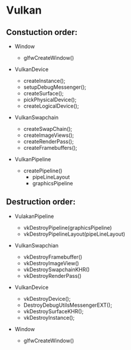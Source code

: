 # Vulkan

 ##  Constuction order:


- Window
  - glfwCreateWindow()

- VulkanDevice
  - createInstance();
  - setupDebugMessenger();
  - createSurface();
  - pickPhysicalDevice();
  - createLogicalDevice();

- VulkanSwapchain
  - createSwapChain();
  - createImageViews();
  - createRenderPass();
  - createFramebuffers();

- VulkanPipeline
  - createPipeline()
    - pipeLineLayout
    - graphicsPipeline

 ## Destruction order:

- VulakanPipeline
  - vkDestroyPipeline(graphicsPipeline)
  - vkDestroyPipelineLayout(pipeLineLayout)

- VulkanSwapchian
  - vkDestroyFramebuffer()
  - vkDestroyImageView()
  - vkDestroySwapchainKHR()
  - vkDestroyRenderPass()

- VulkanDevice       
  - vkDestroyDevice();
  - DestroyDebugUtilsMessengerEXT();
  - vkDestroySurfaceKHR();
  - vkDestroyInstance();

- Window
  - glfwCreateWindow()


